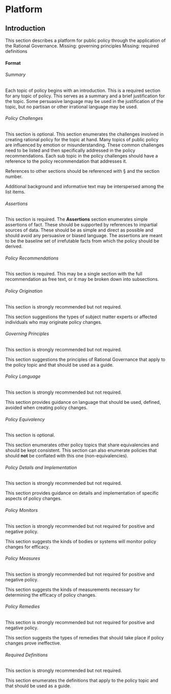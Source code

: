 # Platform

## Introduction

This section describes a platform for public policy through the application of the Rational Governance. 
Missing: governing principles
Missing: required definitions

#### Format

###### Summary
Each topic of policy begins with an introduction.  This is a required section for any topic of policy.  This serves as a summary and a brief justification for the topic.  Some persuasive language may be used in the justification of the topic, but no partisan or other irrational language may be used.

###### Policy Challenges
This section is optional.  This section enumerates the challenges involved in creating rational policy for the topic at hand.  Many topics of public policy are influenced by emotion or misunderstanding.  These common challenges need to be listed and then specifically addressed in the policy recommendations.  Each sub topic in the policy challenges should have a reference to the policy recommendation that addresses it.

References to other sections should be referenced with § and the section number.

Additional background and informative text may be interspersed among the list items.

###### Assertions
This section is required.  The **Assertions** section enumerates simple assertions of fact.  These should be supported by references to impartial sources of data.  These should be as simple and direct as possible and should avoid any persuasive or biased language.  The assertions are meant to be the baseline set of irrefutable facts from which the policy should be derived.


###### Policy Recommendations
This section is required.  This may be a single section with the full recommendation as free text, or it may be broken down into subsections.


###### Policy Origination
This section is strongly recommended but not required.

This section suggestions the types of subject matter experts or affected individuals who may originate policy changes. 


###### Governing Principles
This section is strongly recommended but not required.

This section suggestions the principles of Rational Governance that apply to the policy topic and that should be used as a guide.



###### Policy Language
This section is strongly recommended but not required.

This section provides guidance on language that should be used, defined, avoided when creating policy changes.

###### Policy Equivalency
This section is optional.

This section enumerates other policy topics that share equivalencies and should be kept consistent.
This section can also enumerate policies that should **not** be conflated with this one (non-equivalencies).

###### Policy Details and Implementation
This section is strongly recommended but not required.

This section provides guidance on details and implementation of specific aspects of policy changes.

###### Policy Monitors
This section is strongly recommended but not required for positive and negative policy.

This section suggests the kinds of bodies or systems will monitor policy changes for efficacy.

###### Policy Measures
This section is strongly recommended but not required for positive and negative policy.

This section suggests the kinds of measurements necessary for determining the efficacy of policy changes.

###### Policy Remedies
This section is strongly recommended but not required for positive and negative policy.

This section suggests the types of remedies that should take place if policy changes prove ineffective.

###### Required Definitions
This section is strongly recommended but not required.

This section enumerates the definitions that apply to the policy topic and that should be used as a guide. 
